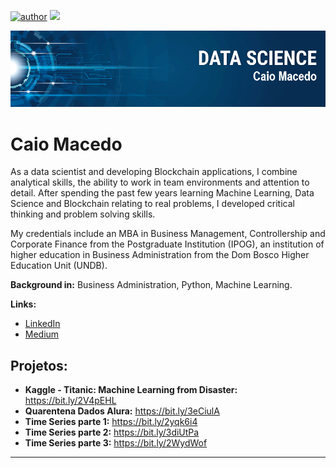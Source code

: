 [![author](https://img.shields.io/badge/author-caioj-red.svg)](https://www.linkedin.com/in/caiojmacedo) [![](https://img.shields.io/badge/python-3.7+-blue.svg)](https://www.python.org/downloads/release/python-365/)

<p align="center">
  <img src="banner2.png" >
</p>

# Caio Macedo


As a data scientist and developing Blockchain applications, I combine analytical skills, the ability to work in team environments and attention to detail. After spending the past few years learning Machine Learning, Data Science and Blockchain relating to real problems, I developed critical thinking and problem solving skills.

My credentials include an MBA in Business Management, Controllership and Corporate Finance from the Postgraduate Institution (IPOG), an institution of higher education in Business Administration from the Dom Bosco Higher Education Unit (UNDB).

**Background in:** Business Administration, Python, Machine Learning.

**Links:**
* [LinkedIn](https://www.linkedin.com/in/caiojmacedo)
* [Medium](https://www.medium.com)


## Projetos:


* **Kaggle - Titanic: Machine Learning from Disaster:** https://bit.ly/2V4pEHL
* **Quarentena Dados Alura:** https://bit.ly/3eCiulA
* **Time Series parte 1:** https://bit.ly/2yqk6i4
* **Time Series parte 2:** https://bit.ly/3diUtPa
* **Time Series parte 3:** https://bit.ly/2WydWof
---





